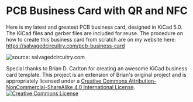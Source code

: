 # PCB Business Card with QR and NFC

Here is my latest and greatest PCB business card, designed in KiCad 5.0. The KiCad files and gerber files are included for reuse. The procedure on how to create this business card from scratch are on my website here: https://salvagedcircuitry.com/pcb-business-card

<img src="http://salvagedcircuitry.com/img/pcb-business-card/back.JPG" title="source: salvagedcircuitry.com" />


Special thanks to Brian D. Carlton for creating an awesome KiCad business card template. This project is an extension of Brian's original project and is appropriately licensed under a <a rel="license" href="http://creativecommons.org/licenses/by-nc-sa/4.0/">Creative Commons Attribution-NonCommercial-ShareAlike 4.0 International License</a>.<br />
<a rel="license" href="http://creativecommons.org/licenses/by-nc-sa/4.0/"><img alt="Creative Commons License" style="border-width:0" src="https://i.creativecommons.org/l/by-nc-sa/4.0/88x31.png" /></a><br />
